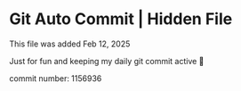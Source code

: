 # Git Auto Commit | Hidden File

This file was added Feb 12, 2025

Just for fun and keeping my daily git commit active 🤪

commit number: 1156936
